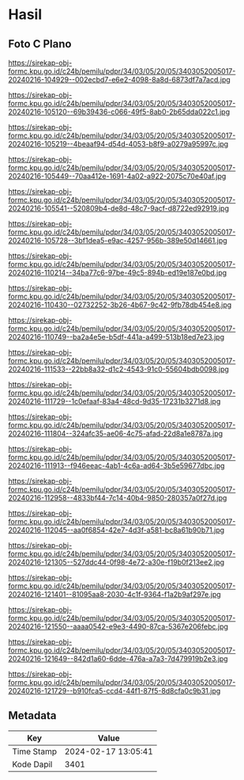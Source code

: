 # Hasil

## Foto C Plano

https://sirekap-obj-formc.kpu.go.id/c24b/pemilu/pdpr/34/03/05/20/05/3403052005017-20240216-104929--002ecbd7-e6e2-4098-8a8d-6873df7a7acd.jpg

https://sirekap-obj-formc.kpu.go.id/c24b/pemilu/pdpr/34/03/05/20/05/3403052005017-20240216-105120--69b39436-c066-49f5-8ab0-2b65dda022c1.jpg

https://sirekap-obj-formc.kpu.go.id/c24b/pemilu/pdpr/34/03/05/20/05/3403052005017-20240216-105219--4beaaf94-d54d-4053-b8f9-a0279a95997c.jpg

https://sirekap-obj-formc.kpu.go.id/c24b/pemilu/pdpr/34/03/05/20/05/3403052005017-20240216-105449--70aa412e-1691-4a02-a922-2075c70e40af.jpg

https://sirekap-obj-formc.kpu.go.id/c24b/pemilu/pdpr/34/03/05/20/05/3403052005017-20240216-105541--520809b4-de8d-48c7-9acf-d8722ed92919.jpg

https://sirekap-obj-formc.kpu.go.id/c24b/pemilu/pdpr/34/03/05/20/05/3403052005017-20240216-105728--3bf1dea5-e9ac-4257-956b-389e50d14661.jpg

https://sirekap-obj-formc.kpu.go.id/c24b/pemilu/pdpr/34/03/05/20/05/3403052005017-20240216-110214--34ba77c6-97be-49c5-894b-ed19e187e0bd.jpg

https://sirekap-obj-formc.kpu.go.id/c24b/pemilu/pdpr/34/03/05/20/05/3403052005017-20240216-110430--02732252-3b26-4b67-9c42-9fb78db454e8.jpg

https://sirekap-obj-formc.kpu.go.id/c24b/pemilu/pdpr/34/03/05/20/05/3403052005017-20240216-110749--ba2a4e5e-b5df-441a-a499-513b18ed7e23.jpg

https://sirekap-obj-formc.kpu.go.id/c24b/pemilu/pdpr/34/03/05/20/05/3403052005017-20240216-111533--22bb8a32-d1c2-4543-91c0-55604bdb0098.jpg

https://sirekap-obj-formc.kpu.go.id/c24b/pemilu/pdpr/34/03/05/20/05/3403052005017-20240216-111729--1c0efaaf-83a4-48cd-9d35-17231b3271d8.jpg

https://sirekap-obj-formc.kpu.go.id/c24b/pemilu/pdpr/34/03/05/20/05/3403052005017-20240216-111804--324afc35-ae06-4c75-afad-22d8a1e8787a.jpg

https://sirekap-obj-formc.kpu.go.id/c24b/pemilu/pdpr/34/03/05/20/05/3403052005017-20240216-111913--f946eeac-4ab1-4c6a-ad64-3b5e59677dbc.jpg

https://sirekap-obj-formc.kpu.go.id/c24b/pemilu/pdpr/34/03/05/20/05/3403052005017-20240216-112958--4833bf44-7c14-40b4-9850-280357a0f27d.jpg

https://sirekap-obj-formc.kpu.go.id/c24b/pemilu/pdpr/34/03/05/20/05/3403052005017-20240216-112045--aa0f6854-42e7-4d3f-a581-bc8a61b90b71.jpg

https://sirekap-obj-formc.kpu.go.id/c24b/pemilu/pdpr/34/03/05/20/05/3403052005017-20240216-121305--527ddc44-0f98-4e72-a30e-f19b0f213ee2.jpg

https://sirekap-obj-formc.kpu.go.id/c24b/pemilu/pdpr/34/03/05/20/05/3403052005017-20240216-121401--81095aa8-2030-4c1f-9364-f1a2b9af297e.jpg

https://sirekap-obj-formc.kpu.go.id/c24b/pemilu/pdpr/34/03/05/20/05/3403052005017-20240216-121550--aaaa0542-e9e3-4490-87ca-5367e206febc.jpg

https://sirekap-obj-formc.kpu.go.id/c24b/pemilu/pdpr/34/03/05/20/05/3403052005017-20240216-121649--842d1a60-6dde-476a-a7a3-7d479919b2e3.jpg

https://sirekap-obj-formc.kpu.go.id/c24b/pemilu/pdpr/34/03/05/20/05/3403052005017-20240216-121729--b910fca5-ccd4-44f1-87f5-8d8cfa0c9b31.jpg


## Metadata

| Key        | Value               |
| ---------- | ------------------- |
| Time Stamp | 2024-02-17 13:05:41 |
| Kode Dapil | 3401                |



